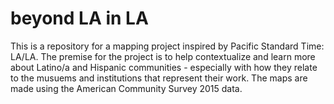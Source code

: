 # beyond LA in LA

This is a repository for a mapping project inspired by Pacific Standard Time: LA/LA. The premise for the project is to help contextualize 
and learn more about Latino/a and Hispanic communities - especially with how they relate to the musuems and institutions that represent 
their work. The maps are made using the American Community Survey 2015 data.

